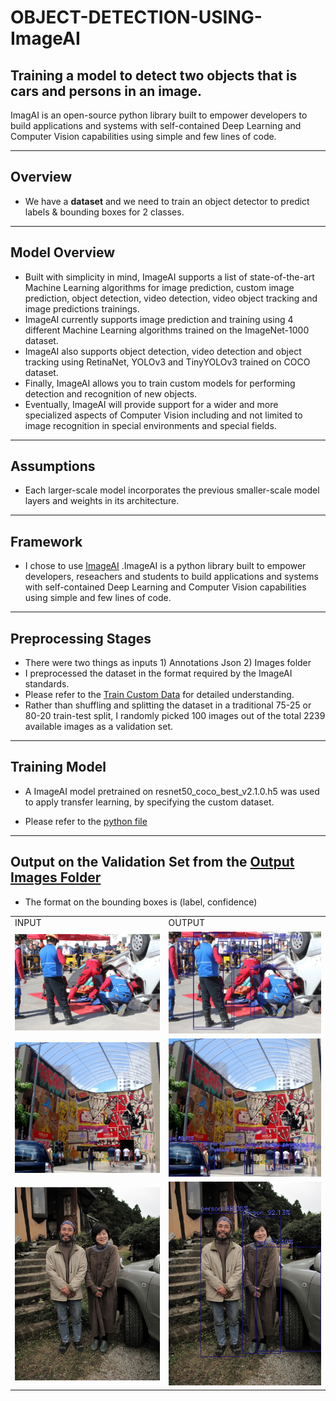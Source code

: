 # OBJECT-DETECTION-USING-ImageAI

## Training a model to detect two objects that is cars and persons in an image.

ImagAI is an open-source python library built to empower developers to build applications and systems with self-contained Deep Learning and Computer Vision capabilities using simple and few lines of code.

--------------------------------------------------------------------------------------------

## Overview
* We have a **dataset** and we need to train an object detector to predict labels & bounding boxes for 2 classes.

--------------------------------------------------------------------------------------------

## Model Overview

* Built with simplicity in mind, ImageAI supports a list of state-of-the-art Machine Learning algorithms for image prediction, custom image prediction, object detection, video detection, video object tracking and image predictions trainings.
* ImageAI currently supports image prediction and training using 4 different Machine Learning algorithms trained on the ImageNet-1000 dataset.
* ImageAI also supports object detection, video detection and object tracking using RetinaNet, YOLOv3 and TinyYOLOv3 trained on COCO dataset.
* Finally, ImageAI allows you to train custom models for performing detection and recognition of new objects.
* Eventually, ImageAI will provide support for a wider and more specialized aspects of Computer Vision including and not limited to image recognition in special  environments and special fields.

--------------------------------------------------------------------------------------------

## Assumptions
* Each larger-scale model incorporates the previous smaller-scale model layers and weights in its architecture.
--------------------------------------------------------------------------------------------

## Framework
* I chose to use [ImageAI](https://towardsdatascience.com/object-detection-with-10-lines-of-code-d6cb4d86f606) .ImageAI is a python library built to empower developers, reseachers and students to build applications and systems with self-contained Deep Learning and Computer Vision capabilities using simple and few lines of code.

--------------------------------------------------------------------------------------------


## Preprocessing Stages

* There were two things as inputs 1) Annotations Json 2) Images folder
* I preprocessed the dataset in the format required by the ImageAI standards.
* Please refer to the [Train Custom Data](https://github.com/OlafenwaMoses/ImageAI) for detailed understanding.
* Rather than shuffling and splitting the dataset in a traditional 75-25 or 80-20 train-test split, I randomly picked 100 images out of the total 2239 available images as a validation set.

--------------------------------------------------------------------------------------------

## Training Model
* A ImageAI model pretrained on resnet50_coco_best_v2.1.0.h5 was used to apply transfer learning, by specifying the custom dataset.

* Please refer to the [python file](https://github.com/shalini-ds/OBJECT-DETECTION-USING-ImageAI/tree/Shalini/Code-file)

--------------------------------------------------------------------------------------------

## Output on the Validation Set from the [Output Images Folder](https://github.com/shalini-ds/OBJECT-DETECTION-USING-ImageAI/tree/Shalini/Output-images) 
* The format on the bounding boxes is (label, confidence)
<table border="0">
  <tr>
    <td>INPUT</td>
    <td>OUTPUT</td>
  </tr>
 <tr>
    <td>
<img src="https://github.com/shalini-ds/OBJECT-DETECTION-USING-ImageAI/blob/Shalini/Input-images/image_000000003.jpg"></td>
    <td><img src="https://github.com/shalini-ds/OBJECT-DETECTION-USING-ImageAI/blob/Shalini/Output-images/image_000000003.jpg"></td>
 </tr>
 <tr>
    <td><img src="https://github.com/shalini-ds/OBJECT-DETECTION-USING-ImageAI/blob/Shalini/Input-images/image_000000005.jpg"></td>
    <td><img src="https://github.com/shalini-ds/OBJECT-DETECTION-USING-ImageAI/blob/Shalini/Output-images/image_000000005.jpg"></td>
 </tr>
 <tr>
    <td><img src="https://github.com/shalini-ds/OBJECT-DETECTION-USING-ImageAI/blob/Shalini/Input-images/image_000000026.jpg"></td>
    <td><img src="https://github.com/shalini-ds/OBJECT-DETECTION-USING-ImageAI/blob/Shalini/Output-images/imagenew.jpg"></td>
 </tr>  
</table>

